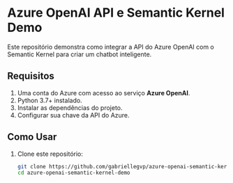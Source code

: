 # Azure OpenAI API e Semantic Kernel Demo

Este repositório demonstra como integrar a API do Azure OpenAI com o Semantic Kernel para criar um chatbot inteligente.

## Requisitos

1. Uma conta do Azure com acesso ao serviço **Azure OpenAI**.
2. Python 3.7+ instalado.
3. Instalar as dependências do projeto.
4. Configurar sua chave da API do Azure.

## Como Usar

1. Clone este repositório:
   ```bash
   git clone https://github.com/gabriellegvp/azure-openai-semantic-kernel-demo.git
   cd azure-openai-semantic-kernel-demo
